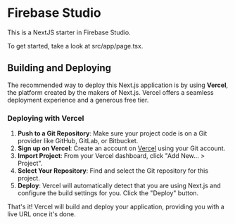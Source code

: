 # Firebase Studio

This is a NextJS starter in Firebase Studio.

To get started, take a look at src/app/page.tsx.

## Building and Deploying

The recommended way to deploy this Next.js application is by using **Vercel**, the platform created by the makers of Next.js. Vercel offers a seamless deployment experience and a generous free tier.

### Deploying with Vercel

1.  **Push to a Git Repository**: Make sure your project code is on a Git provider like GitHub, GitLab, or Bitbucket.
2.  **Sign up on Vercel**: Create an account on [Vercel](https://vercel.com/signup) using your Git account.
3.  **Import Project**: From your Vercel dashboard, click "Add New... > Project".
4.  **Select Your Repository**: Find and select the Git repository for this project.
5.  **Deploy**: Vercel will automatically detect that you are using Next.js and configure the build settings for you. Click the "Deploy" button.

That's it! Vercel will build and deploy your application, providing you with a live URL once it's done.
